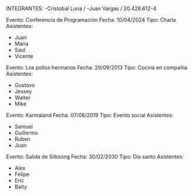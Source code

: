 INTEGRANTES: 
-Cristobal Luna / 
-Juan Vargas / 20.428.612-4

Evento: Conferencia de Programación Fecha: 10/04/2024 Tipo: Charla
Asistentes:
- Juan
- Maria
- Saul
- Vicente

Evento: Los pollos hermanos Fecha: 29/09/2013 Tipo: Cocina en compañia
Asistentes:
- Gustavo
- Jessey
- Walter
- Mike

Evento: Karmaland Fecha: 07/08/2019 Tipo: Evento social
Asistentes:
- Samuel
- Guillermo
- Ruben
- Juan

Evento: Salida de Silksong Fecha: 30/02/2030 Tipo: Dia santo
Asistentes:
- Alex
- Felipe
- Eric
- Baity

